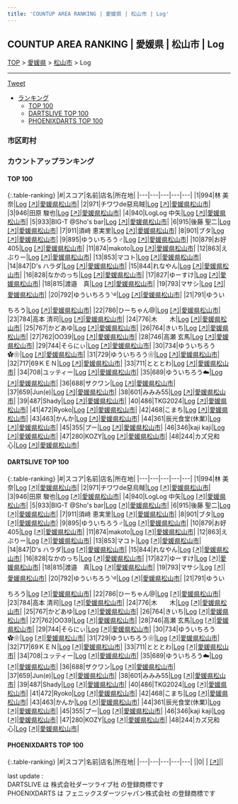 ```yaml
---
title: 'COUNTUP AREA RANKING | 愛媛県 | 松山市 | Log'
---
```

## COUNTUP AREA RANKING | 愛媛県 | 松山市 | Log

[TOP](/darts/rank/) > [愛媛県](/darts/rank/愛媛県/) > [松山市](/darts/rank/愛媛県/松山市/) > Log

___

<a href="https://twitter.com/share?ref_src=twsrc%5Etfw" data-text="COUNTUP AREA RANKING | 愛媛県松山市Log" class="twitter-share-button" data-hashtags="DARTSLIVE,PHOENIXDARTS,darts,ダーツ" data-show-count="false">Tweet</a>

* [ランキング](#カウントアップランキング)
    * [TOP 100](#top-100)
    * [DARTSLIVE TOP 100](#dartslive-top-100)
    * [PHOENIXDARTS TOP 100](#phoenixdarts-top-100)

### 市区町村

<ul>

</ul>

### カウントアップランキング

#### TOP 100



{:.table-ranking}
|#|スコア|名前|店名|所在地|
|---|---|---|---|---|
|1|994|<span class="rank-name-dl">林 美奈</span>|<a href="/darts/rank/shops/c2974b2649f978bd774c926eb736cb5a.html">Log</a> <a href="https://search.dartslive.com/jp/shop/c2974b2649f978bd774c926eb736cb5a">[↗]</a>|<a href="/darts/rank/愛媛県/松山市">愛媛県松山市</a>|
|2|971|<span class="rank-name-dl">チワワde惡烏賊</span>|<a href="/darts/rank/shops/c2974b2649f978bd774c926eb736cb5a.html">Log</a> <a href="https://search.dartslive.com/jp/shop/c2974b2649f978bd774c926eb736cb5a">[↗]</a>|<a href="/darts/rank/愛媛県/松山市">愛媛県松山市</a>|
|3|946|<span class="rank-name-dl">田原 駿也</span>|<a href="/darts/rank/shops/c2974b2649f978bd774c926eb736cb5a.html">Log</a> <a href="https://search.dartslive.com/jp/shop/c2974b2649f978bd774c926eb736cb5a">[↗]</a>|<a href="/darts/rank/愛媛県/松山市">愛媛県松山市</a>|
|4|940|<span class="rank-name-dl">LogLog 中矢</span>|<a href="/darts/rank/shops/c2974b2649f978bd774c926eb736cb5a.html">Log</a> <a href="https://search.dartslive.com/jp/shop/c2974b2649f978bd774c926eb736cb5a">[↗]</a>|<a href="/darts/rank/愛媛県/松山市">愛媛県松山市</a>|
|5|933|<span class="rank-name-dl">BIG-T @Sho&#x27;s bar</span>|<a href="/darts/rank/shops/c2974b2649f978bd774c926eb736cb5a.html">Log</a> <a href="https://search.dartslive.com/jp/shop/c2974b2649f978bd774c926eb736cb5a">[↗]</a>|<a href="/darts/rank/愛媛県/松山市">愛媛県松山市</a>|
|6|915|<span class="rank-name-dl">後藤 聖二</span>|<a href="/darts/rank/shops/c2974b2649f978bd774c926eb736cb5a.html">Log</a> <a href="https://search.dartslive.com/jp/shop/c2974b2649f978bd774c926eb736cb5a">[↗]</a>|<a href="/darts/rank/愛媛県/松山市">愛媛県松山市</a>|
|7|911|<span class="rank-name-dl">須﨑 恵実里</span>|<a href="/darts/rank/shops/c2974b2649f978bd774c926eb736cb5a.html">Log</a> <a href="https://search.dartslive.com/jp/shop/c2974b2649f978bd774c926eb736cb5a">[↗]</a>|<a href="/darts/rank/愛媛県/松山市">愛媛県松山市</a>|
|8|901|<span class="rank-name-dl">ブタ</span>|<a href="/darts/rank/shops/c2974b2649f978bd774c926eb736cb5a.html">Log</a> <a href="https://search.dartslive.com/jp/shop/c2974b2649f978bd774c926eb736cb5a">[↗]</a>|<a href="/darts/rank/愛媛県/松山市">愛媛県松山市</a>|
|9|895|<span class="rank-name-dl">ゆういちろう♂</span>|<a href="/darts/rank/shops/c2974b2649f978bd774c926eb736cb5a.html">Log</a> <a href="https://search.dartslive.com/jp/shop/c2974b2649f978bd774c926eb736cb5a">[↗]</a>|<a href="/darts/rank/愛媛県/松山市">愛媛県松山市</a>|
|10|879|<span class="rank-name-dl">お好405</span>|<a href="/darts/rank/shops/c2974b2649f978bd774c926eb736cb5a.html">Log</a> <a href="https://search.dartslive.com/jp/shop/c2974b2649f978bd774c926eb736cb5a">[↗]</a>|<a href="/darts/rank/愛媛県/松山市">愛媛県松山市</a>|
|11|874|<span class="rank-name-dl">makoto</span>|<a href="/darts/rank/shops/c2974b2649f978bd774c926eb736cb5a.html">Log</a> <a href="https://search.dartslive.com/jp/shop/c2974b2649f978bd774c926eb736cb5a">[↗]</a>|<a href="/darts/rank/愛媛県/松山市">愛媛県松山市</a>|
|12|863|<span class="rank-name-dl">えぶりー</span>|<a href="/darts/rank/shops/c2974b2649f978bd774c926eb736cb5a.html">Log</a> <a href="https://search.dartslive.com/jp/shop/c2974b2649f978bd774c926eb736cb5a">[↗]</a>|<a href="/darts/rank/愛媛県/松山市">愛媛県松山市</a>|
|13|853|<span class="rank-name-dl">マコト</span>|<a href="/darts/rank/shops/c2974b2649f978bd774c926eb736cb5a.html">Log</a> <a href="https://search.dartslive.com/jp/shop/c2974b2649f978bd774c926eb736cb5a">[↗]</a>|<a href="/darts/rank/愛媛県/松山市">愛媛県松山市</a>|
|14|847|<span class="rank-name-dl">D&#x27;s ハラダ</span>|<a href="/darts/rank/shops/c2974b2649f978bd774c926eb736cb5a.html">Log</a> <a href="https://search.dartslive.com/jp/shop/c2974b2649f978bd774c926eb736cb5a">[↗]</a>|<a href="/darts/rank/愛媛県/松山市">愛媛県松山市</a>|
|15|844|<span class="rank-name-dl">れなやん</span>|<a href="/darts/rank/shops/c2974b2649f978bd774c926eb736cb5a.html">Log</a> <a href="https://search.dartslive.com/jp/shop/c2974b2649f978bd774c926eb736cb5a">[↗]</a>|<a href="/darts/rank/愛媛県/松山市">愛媛県松山市</a>|
|16|828|<span class="rank-name-dl">なかのっち</span>|<a href="/darts/rank/shops/c2974b2649f978bd774c926eb736cb5a.html">Log</a> <a href="https://search.dartslive.com/jp/shop/c2974b2649f978bd774c926eb736cb5a">[↗]</a>|<a href="/darts/rank/愛媛県/松山市">愛媛県松山市</a>|
|17|827|<span class="rank-name-dl">ゆーすけ</span>|<a href="/darts/rank/shops/c2974b2649f978bd774c926eb736cb5a.html">Log</a> <a href="https://search.dartslive.com/jp/shop/c2974b2649f978bd774c926eb736cb5a">[↗]</a>|<a href="/darts/rank/愛媛県/松山市">愛媛県松山市</a>|
|18|815|<span class="rank-name-dl">渡邉　真</span>|<a href="/darts/rank/shops/c2974b2649f978bd774c926eb736cb5a.html">Log</a> <a href="https://search.dartslive.com/jp/shop/c2974b2649f978bd774c926eb736cb5a">[↗]</a>|<a href="/darts/rank/愛媛県/松山市">愛媛県松山市</a>|
|19|793|<span class="rank-name-dl">マサシ</span>|<a href="/darts/rank/shops/c2974b2649f978bd774c926eb736cb5a.html">Log</a> <a href="https://search.dartslive.com/jp/shop/c2974b2649f978bd774c926eb736cb5a">[↗]</a>|<a href="/darts/rank/愛媛県/松山市">愛媛県松山市</a>|
|20|792|<span class="rank-name-dl">ゆういちろう࿓</span>|<a href="/darts/rank/shops/c2974b2649f978bd774c926eb736cb5a.html">Log</a> <a href="https://search.dartslive.com/jp/shop/c2974b2649f978bd774c926eb736cb5a">[↗]</a>|<a href="/darts/rank/愛媛県/松山市">愛媛県松山市</a>|
|21|791|<span class="rank-name-dl">ゆういちろう</span>|<a href="/darts/rank/shops/c2974b2649f978bd774c926eb736cb5a.html">Log</a> <a href="https://search.dartslive.com/jp/shop/c2974b2649f978bd774c926eb736cb5a">[↗]</a>|<a href="/darts/rank/愛媛県/松山市">愛媛県松山市</a>|
|22|786|<span class="rank-name-dl">ひーちゃん@</span>|<a href="/darts/rank/shops/c2974b2649f978bd774c926eb736cb5a.html">Log</a> <a href="https://search.dartslive.com/jp/shop/c2974b2649f978bd774c926eb736cb5a">[↗]</a>|<a href="/darts/rank/愛媛県/松山市">愛媛県松山市</a>|
|23|784|<span class="rank-name-dl">高本 清司</span>|<a href="/darts/rank/shops/c2974b2649f978bd774c926eb736cb5a.html">Log</a> <a href="https://search.dartslive.com/jp/shop/c2974b2649f978bd774c926eb736cb5a">[↗]</a>|<a href="/darts/rank/愛媛県/松山市">愛媛県松山市</a>|
|24|776|<span class="rank-name-dl">木　　木</span>|<a href="/darts/rank/shops/c2974b2649f978bd774c926eb736cb5a.html">Log</a> <a href="https://search.dartslive.com/jp/shop/c2974b2649f978bd774c926eb736cb5a">[↗]</a>|<a href="/darts/rank/愛媛県/松山市">愛媛県松山市</a>|
|25|767|<span class="rank-name-dl">かどあゆ</span>|<a href="/darts/rank/shops/c2974b2649f978bd774c926eb736cb5a.html">Log</a> <a href="https://search.dartslive.com/jp/shop/c2974b2649f978bd774c926eb736cb5a">[↗]</a>|<a href="/darts/rank/愛媛県/松山市">愛媛県松山市</a>|
|26|764|<span class="rank-name-dl">きいち</span>|<a href="/darts/rank/shops/c2974b2649f978bd774c926eb736cb5a.html">Log</a> <a href="https://search.dartslive.com/jp/shop/c2974b2649f978bd774c926eb736cb5a">[↗]</a>|<a href="/darts/rank/愛媛県/松山市">愛媛県松山市</a>|
|27|762|<span class="rank-name-dl">OO39</span>|<a href="/darts/rank/shops/c2974b2649f978bd774c926eb736cb5a.html">Log</a> <a href="https://search.dartslive.com/jp/shop/c2974b2649f978bd774c926eb736cb5a">[↗]</a>|<a href="/darts/rank/愛媛県/松山市">愛媛県松山市</a>|
|28|746|<span class="rank-name-dl">高瀬 玄馬</span>|<a href="/darts/rank/shops/c2974b2649f978bd774c926eb736cb5a.html">Log</a> <a href="https://search.dartslive.com/jp/shop/c2974b2649f978bd774c926eb736cb5a">[↗]</a>|<a href="/darts/rank/愛媛県/松山市">愛媛県松山市</a>|
|29|744|<span class="rank-name-dl">そらにぃ</span>|<a href="/darts/rank/shops/c2974b2649f978bd774c926eb736cb5a.html">Log</a> <a href="https://search.dartslive.com/jp/shop/c2974b2649f978bd774c926eb736cb5a">[↗]</a>|<a href="/darts/rank/愛媛県/松山市">愛媛県松山市</a>|
|30|734|<span class="rank-name-dl">ゆういちろう✿❀</span>|<a href="/darts/rank/shops/c2974b2649f978bd774c926eb736cb5a.html">Log</a> <a href="https://search.dartslive.com/jp/shop/c2974b2649f978bd774c926eb736cb5a">[↗]</a>|<a href="/darts/rank/愛媛県/松山市">愛媛県松山市</a>|
|31|729|<span class="rank-name-dl">ゆういちろう❀</span>|<a href="/darts/rank/shops/c2974b2649f978bd774c926eb736cb5a.html">Log</a> <a href="https://search.dartslive.com/jp/shop/c2974b2649f978bd774c926eb736cb5a">[↗]</a>|<a href="/darts/rank/愛媛県/松山市">愛媛県松山市</a>|
|32|717|<span class="rank-name-dl">69ＫＥＮ</span>|<a href="/darts/rank/shops/c2974b2649f978bd774c926eb736cb5a.html">Log</a> <a href="https://search.dartslive.com/jp/shop/c2974b2649f978bd774c926eb736cb5a">[↗]</a>|<a href="/darts/rank/愛媛県/松山市">愛媛県松山市</a>|
|33|711|<span class="rank-name-dl">とととわ</span>|<a href="/darts/rank/shops/c2974b2649f978bd774c926eb736cb5a.html">Log</a> <a href="https://search.dartslive.com/jp/shop/c2974b2649f978bd774c926eb736cb5a">[↗]</a>|<a href="/darts/rank/愛媛県/松山市">愛媛県松山市</a>|
|34|708|<span class="rank-name-dl">ユッティー</span>|<a href="/darts/rank/shops/c2974b2649f978bd774c926eb736cb5a.html">Log</a> <a href="https://search.dartslive.com/jp/shop/c2974b2649f978bd774c926eb736cb5a">[↗]</a>|<a href="/darts/rank/愛媛県/松山市">愛媛県松山市</a>|
|35|689|<span class="rank-name-dl">ゆういちろう☁️</span>|<a href="/darts/rank/shops/c2974b2649f978bd774c926eb736cb5a.html">Log</a> <a href="https://search.dartslive.com/jp/shop/c2974b2649f978bd774c926eb736cb5a">[↗]</a>|<a href="/darts/rank/愛媛県/松山市">愛媛県松山市</a>|
|36|688|<span class="rank-name-dl">ザクワン</span>|<a href="/darts/rank/shops/c2974b2649f978bd774c926eb736cb5a.html">Log</a> <a href="https://search.dartslive.com/jp/shop/c2974b2649f978bd774c926eb736cb5a">[↗]</a>|<a href="/darts/rank/愛媛県/松山市">愛媛県松山市</a>|
|37|659|<span class="rank-name-dl">Jun(e)</span>|<a href="/darts/rank/shops/c2974b2649f978bd774c926eb736cb5a.html">Log</a> <a href="https://search.dartslive.com/jp/shop/c2974b2649f978bd774c926eb736cb5a">[↗]</a>|<a href="/darts/rank/愛媛県/松山市">愛媛県松山市</a>|
|38|601|<span class="rank-name-dl">みみみ55</span>|<a href="/darts/rank/shops/c2974b2649f978bd774c926eb736cb5a.html">Log</a> <a href="https://search.dartslive.com/jp/shop/c2974b2649f978bd774c926eb736cb5a">[↗]</a>|<a href="/darts/rank/愛媛県/松山市">愛媛県松山市</a>|
|39|487|<span class="rank-name-dl">Shady</span>|<a href="/darts/rank/shops/c2974b2649f978bd774c926eb736cb5a.html">Log</a> <a href="https://search.dartslive.com/jp/shop/c2974b2649f978bd774c926eb736cb5a">[↗]</a>|<a href="/darts/rank/愛媛県/松山市">愛媛県松山市</a>|
|40|486|<span class="rank-name-dl">TKG2024</span>|<a href="/darts/rank/shops/c2974b2649f978bd774c926eb736cb5a.html">Log</a> <a href="https://search.dartslive.com/jp/shop/c2974b2649f978bd774c926eb736cb5a">[↗]</a>|<a href="/darts/rank/愛媛県/松山市">愛媛県松山市</a>|
|41|472|<span class="rank-name-dl">Ryoko</span>|<a href="/darts/rank/shops/c2974b2649f978bd774c926eb736cb5a.html">Log</a> <a href="https://search.dartslive.com/jp/shop/c2974b2649f978bd774c926eb736cb5a">[↗]</a>|<a href="/darts/rank/愛媛県/松山市">愛媛県松山市</a>|
|42|468|<span class="rank-name-dl">こまち</span>|<a href="/darts/rank/shops/c2974b2649f978bd774c926eb736cb5a.html">Log</a> <a href="https://search.dartslive.com/jp/shop/c2974b2649f978bd774c926eb736cb5a">[↗]</a>|<a href="/darts/rank/愛媛県/松山市">愛媛県松山市</a>|
|43|463|<span class="rank-name-dl">かんか</span>|<a href="/darts/rank/shops/c2974b2649f978bd774c926eb736cb5a.html">Log</a> <a href="https://search.dartslive.com/jp/shop/c2974b2649f978bd774c926eb736cb5a">[↗]</a>|<a href="/darts/rank/愛媛県/松山市">愛媛県松山市</a>|
|44|361|<span class="rank-name-dl">辰光食堂(休業)</span>|<a href="/darts/rank/shops/c2974b2649f978bd774c926eb736cb5a.html">Log</a> <a href="https://search.dartslive.com/jp/shop/c2974b2649f978bd774c926eb736cb5a">[↗]</a>|<a href="/darts/rank/愛媛県/松山市">愛媛県松山市</a>|
|45|355|<span class="rank-name-dl">プー</span>|<a href="/darts/rank/shops/c2974b2649f978bd774c926eb736cb5a.html">Log</a> <a href="https://search.dartslive.com/jp/shop/c2974b2649f978bd774c926eb736cb5a">[↗]</a>|<a href="/darts/rank/愛媛県/松山市">愛媛県松山市</a>|
|46|346|<span class="rank-name-dl">kaji kaji</span>|<a href="/darts/rank/shops/c2974b2649f978bd774c926eb736cb5a.html">Log</a> <a href="https://search.dartslive.com/jp/shop/c2974b2649f978bd774c926eb736cb5a">[↗]</a>|<a href="/darts/rank/愛媛県/松山市">愛媛県松山市</a>|
|47|280|<span class="rank-name-dl">KOZY</span>|<a href="/darts/rank/shops/c2974b2649f978bd774c926eb736cb5a.html">Log</a> <a href="https://search.dartslive.com/jp/shop/c2974b2649f978bd774c926eb736cb5a">[↗]</a>|<a href="/darts/rank/愛媛県/松山市">愛媛県松山市</a>|
|48|244|<span class="rank-name-dl">カズ兄和心</span>|<a href="/darts/rank/shops/c2974b2649f978bd774c926eb736cb5a.html">Log</a> <a href="https://search.dartslive.com/jp/shop/c2974b2649f978bd774c926eb736cb5a">[↗]</a>|<a href="/darts/rank/愛媛県/松山市">愛媛県松山市</a>|


#### DARTSLIVE TOP 100



{:.table-ranking}
|#|スコア|名前|店名|所在地|
|---|---|---|---|---|
|1|994|<span class="rank-name-dl">林 美奈</span>|<a href="/darts/rank/shops/c2974b2649f978bd774c926eb736cb5a.html">Log</a> <a href="https://search.dartslive.com/jp/shop/c2974b2649f978bd774c926eb736cb5a">[↗]</a>|<a href="/darts/rank/愛媛県/松山市">愛媛県松山市</a>|
|2|971|<span class="rank-name-dl">チワワde惡烏賊</span>|<a href="/darts/rank/shops/c2974b2649f978bd774c926eb736cb5a.html">Log</a> <a href="https://search.dartslive.com/jp/shop/c2974b2649f978bd774c926eb736cb5a">[↗]</a>|<a href="/darts/rank/愛媛県/松山市">愛媛県松山市</a>|
|3|946|<span class="rank-name-dl">田原 駿也</span>|<a href="/darts/rank/shops/c2974b2649f978bd774c926eb736cb5a.html">Log</a> <a href="https://search.dartslive.com/jp/shop/c2974b2649f978bd774c926eb736cb5a">[↗]</a>|<a href="/darts/rank/愛媛県/松山市">愛媛県松山市</a>|
|4|940|<span class="rank-name-dl">LogLog 中矢</span>|<a href="/darts/rank/shops/c2974b2649f978bd774c926eb736cb5a.html">Log</a> <a href="https://search.dartslive.com/jp/shop/c2974b2649f978bd774c926eb736cb5a">[↗]</a>|<a href="/darts/rank/愛媛県/松山市">愛媛県松山市</a>|
|5|933|<span class="rank-name-dl">BIG-T @Sho&#x27;s bar</span>|<a href="/darts/rank/shops/c2974b2649f978bd774c926eb736cb5a.html">Log</a> <a href="https://search.dartslive.com/jp/shop/c2974b2649f978bd774c926eb736cb5a">[↗]</a>|<a href="/darts/rank/愛媛県/松山市">愛媛県松山市</a>|
|6|915|<span class="rank-name-dl">後藤 聖二</span>|<a href="/darts/rank/shops/c2974b2649f978bd774c926eb736cb5a.html">Log</a> <a href="https://search.dartslive.com/jp/shop/c2974b2649f978bd774c926eb736cb5a">[↗]</a>|<a href="/darts/rank/愛媛県/松山市">愛媛県松山市</a>|
|7|911|<span class="rank-name-dl">須﨑 恵実里</span>|<a href="/darts/rank/shops/c2974b2649f978bd774c926eb736cb5a.html">Log</a> <a href="https://search.dartslive.com/jp/shop/c2974b2649f978bd774c926eb736cb5a">[↗]</a>|<a href="/darts/rank/愛媛県/松山市">愛媛県松山市</a>|
|8|901|<span class="rank-name-dl">ブタ</span>|<a href="/darts/rank/shops/c2974b2649f978bd774c926eb736cb5a.html">Log</a> <a href="https://search.dartslive.com/jp/shop/c2974b2649f978bd774c926eb736cb5a">[↗]</a>|<a href="/darts/rank/愛媛県/松山市">愛媛県松山市</a>|
|9|895|<span class="rank-name-dl">ゆういちろう♂</span>|<a href="/darts/rank/shops/c2974b2649f978bd774c926eb736cb5a.html">Log</a> <a href="https://search.dartslive.com/jp/shop/c2974b2649f978bd774c926eb736cb5a">[↗]</a>|<a href="/darts/rank/愛媛県/松山市">愛媛県松山市</a>|
|10|879|<span class="rank-name-dl">お好405</span>|<a href="/darts/rank/shops/c2974b2649f978bd774c926eb736cb5a.html">Log</a> <a href="https://search.dartslive.com/jp/shop/c2974b2649f978bd774c926eb736cb5a">[↗]</a>|<a href="/darts/rank/愛媛県/松山市">愛媛県松山市</a>|
|11|874|<span class="rank-name-dl">makoto</span>|<a href="/darts/rank/shops/c2974b2649f978bd774c926eb736cb5a.html">Log</a> <a href="https://search.dartslive.com/jp/shop/c2974b2649f978bd774c926eb736cb5a">[↗]</a>|<a href="/darts/rank/愛媛県/松山市">愛媛県松山市</a>|
|12|863|<span class="rank-name-dl">えぶりー</span>|<a href="/darts/rank/shops/c2974b2649f978bd774c926eb736cb5a.html">Log</a> <a href="https://search.dartslive.com/jp/shop/c2974b2649f978bd774c926eb736cb5a">[↗]</a>|<a href="/darts/rank/愛媛県/松山市">愛媛県松山市</a>|
|13|853|<span class="rank-name-dl">マコト</span>|<a href="/darts/rank/shops/c2974b2649f978bd774c926eb736cb5a.html">Log</a> <a href="https://search.dartslive.com/jp/shop/c2974b2649f978bd774c926eb736cb5a">[↗]</a>|<a href="/darts/rank/愛媛県/松山市">愛媛県松山市</a>|
|14|847|<span class="rank-name-dl">D&#x27;s ハラダ</span>|<a href="/darts/rank/shops/c2974b2649f978bd774c926eb736cb5a.html">Log</a> <a href="https://search.dartslive.com/jp/shop/c2974b2649f978bd774c926eb736cb5a">[↗]</a>|<a href="/darts/rank/愛媛県/松山市">愛媛県松山市</a>|
|15|844|<span class="rank-name-dl">れなやん</span>|<a href="/darts/rank/shops/c2974b2649f978bd774c926eb736cb5a.html">Log</a> <a href="https://search.dartslive.com/jp/shop/c2974b2649f978bd774c926eb736cb5a">[↗]</a>|<a href="/darts/rank/愛媛県/松山市">愛媛県松山市</a>|
|16|828|<span class="rank-name-dl">なかのっち</span>|<a href="/darts/rank/shops/c2974b2649f978bd774c926eb736cb5a.html">Log</a> <a href="https://search.dartslive.com/jp/shop/c2974b2649f978bd774c926eb736cb5a">[↗]</a>|<a href="/darts/rank/愛媛県/松山市">愛媛県松山市</a>|
|17|827|<span class="rank-name-dl">ゆーすけ</span>|<a href="/darts/rank/shops/c2974b2649f978bd774c926eb736cb5a.html">Log</a> <a href="https://search.dartslive.com/jp/shop/c2974b2649f978bd774c926eb736cb5a">[↗]</a>|<a href="/darts/rank/愛媛県/松山市">愛媛県松山市</a>|
|18|815|<span class="rank-name-dl">渡邉　真</span>|<a href="/darts/rank/shops/c2974b2649f978bd774c926eb736cb5a.html">Log</a> <a href="https://search.dartslive.com/jp/shop/c2974b2649f978bd774c926eb736cb5a">[↗]</a>|<a href="/darts/rank/愛媛県/松山市">愛媛県松山市</a>|
|19|793|<span class="rank-name-dl">マサシ</span>|<a href="/darts/rank/shops/c2974b2649f978bd774c926eb736cb5a.html">Log</a> <a href="https://search.dartslive.com/jp/shop/c2974b2649f978bd774c926eb736cb5a">[↗]</a>|<a href="/darts/rank/愛媛県/松山市">愛媛県松山市</a>|
|20|792|<span class="rank-name-dl">ゆういちろう࿓</span>|<a href="/darts/rank/shops/c2974b2649f978bd774c926eb736cb5a.html">Log</a> <a href="https://search.dartslive.com/jp/shop/c2974b2649f978bd774c926eb736cb5a">[↗]</a>|<a href="/darts/rank/愛媛県/松山市">愛媛県松山市</a>|
|21|791|<span class="rank-name-dl">ゆういちろう</span>|<a href="/darts/rank/shops/c2974b2649f978bd774c926eb736cb5a.html">Log</a> <a href="https://search.dartslive.com/jp/shop/c2974b2649f978bd774c926eb736cb5a">[↗]</a>|<a href="/darts/rank/愛媛県/松山市">愛媛県松山市</a>|
|22|786|<span class="rank-name-dl">ひーちゃん@</span>|<a href="/darts/rank/shops/c2974b2649f978bd774c926eb736cb5a.html">Log</a> <a href="https://search.dartslive.com/jp/shop/c2974b2649f978bd774c926eb736cb5a">[↗]</a>|<a href="/darts/rank/愛媛県/松山市">愛媛県松山市</a>|
|23|784|<span class="rank-name-dl">高本 清司</span>|<a href="/darts/rank/shops/c2974b2649f978bd774c926eb736cb5a.html">Log</a> <a href="https://search.dartslive.com/jp/shop/c2974b2649f978bd774c926eb736cb5a">[↗]</a>|<a href="/darts/rank/愛媛県/松山市">愛媛県松山市</a>|
|24|776|<span class="rank-name-dl">木　　木</span>|<a href="/darts/rank/shops/c2974b2649f978bd774c926eb736cb5a.html">Log</a> <a href="https://search.dartslive.com/jp/shop/c2974b2649f978bd774c926eb736cb5a">[↗]</a>|<a href="/darts/rank/愛媛県/松山市">愛媛県松山市</a>|
|25|767|<span class="rank-name-dl">かどあゆ</span>|<a href="/darts/rank/shops/c2974b2649f978bd774c926eb736cb5a.html">Log</a> <a href="https://search.dartslive.com/jp/shop/c2974b2649f978bd774c926eb736cb5a">[↗]</a>|<a href="/darts/rank/愛媛県/松山市">愛媛県松山市</a>|
|26|764|<span class="rank-name-dl">きいち</span>|<a href="/darts/rank/shops/c2974b2649f978bd774c926eb736cb5a.html">Log</a> <a href="https://search.dartslive.com/jp/shop/c2974b2649f978bd774c926eb736cb5a">[↗]</a>|<a href="/darts/rank/愛媛県/松山市">愛媛県松山市</a>|
|27|762|<span class="rank-name-dl">OO39</span>|<a href="/darts/rank/shops/c2974b2649f978bd774c926eb736cb5a.html">Log</a> <a href="https://search.dartslive.com/jp/shop/c2974b2649f978bd774c926eb736cb5a">[↗]</a>|<a href="/darts/rank/愛媛県/松山市">愛媛県松山市</a>|
|28|746|<span class="rank-name-dl">高瀬 玄馬</span>|<a href="/darts/rank/shops/c2974b2649f978bd774c926eb736cb5a.html">Log</a> <a href="https://search.dartslive.com/jp/shop/c2974b2649f978bd774c926eb736cb5a">[↗]</a>|<a href="/darts/rank/愛媛県/松山市">愛媛県松山市</a>|
|29|744|<span class="rank-name-dl">そらにぃ</span>|<a href="/darts/rank/shops/c2974b2649f978bd774c926eb736cb5a.html">Log</a> <a href="https://search.dartslive.com/jp/shop/c2974b2649f978bd774c926eb736cb5a">[↗]</a>|<a href="/darts/rank/愛媛県/松山市">愛媛県松山市</a>|
|30|734|<span class="rank-name-dl">ゆういちろう✿❀</span>|<a href="/darts/rank/shops/c2974b2649f978bd774c926eb736cb5a.html">Log</a> <a href="https://search.dartslive.com/jp/shop/c2974b2649f978bd774c926eb736cb5a">[↗]</a>|<a href="/darts/rank/愛媛県/松山市">愛媛県松山市</a>|
|31|729|<span class="rank-name-dl">ゆういちろう❀</span>|<a href="/darts/rank/shops/c2974b2649f978bd774c926eb736cb5a.html">Log</a> <a href="https://search.dartslive.com/jp/shop/c2974b2649f978bd774c926eb736cb5a">[↗]</a>|<a href="/darts/rank/愛媛県/松山市">愛媛県松山市</a>|
|32|717|<span class="rank-name-dl">69ＫＥＮ</span>|<a href="/darts/rank/shops/c2974b2649f978bd774c926eb736cb5a.html">Log</a> <a href="https://search.dartslive.com/jp/shop/c2974b2649f978bd774c926eb736cb5a">[↗]</a>|<a href="/darts/rank/愛媛県/松山市">愛媛県松山市</a>|
|33|711|<span class="rank-name-dl">とととわ</span>|<a href="/darts/rank/shops/c2974b2649f978bd774c926eb736cb5a.html">Log</a> <a href="https://search.dartslive.com/jp/shop/c2974b2649f978bd774c926eb736cb5a">[↗]</a>|<a href="/darts/rank/愛媛県/松山市">愛媛県松山市</a>|
|34|708|<span class="rank-name-dl">ユッティー</span>|<a href="/darts/rank/shops/c2974b2649f978bd774c926eb736cb5a.html">Log</a> <a href="https://search.dartslive.com/jp/shop/c2974b2649f978bd774c926eb736cb5a">[↗]</a>|<a href="/darts/rank/愛媛県/松山市">愛媛県松山市</a>|
|35|689|<span class="rank-name-dl">ゆういちろう☁️</span>|<a href="/darts/rank/shops/c2974b2649f978bd774c926eb736cb5a.html">Log</a> <a href="https://search.dartslive.com/jp/shop/c2974b2649f978bd774c926eb736cb5a">[↗]</a>|<a href="/darts/rank/愛媛県/松山市">愛媛県松山市</a>|
|36|688|<span class="rank-name-dl">ザクワン</span>|<a href="/darts/rank/shops/c2974b2649f978bd774c926eb736cb5a.html">Log</a> <a href="https://search.dartslive.com/jp/shop/c2974b2649f978bd774c926eb736cb5a">[↗]</a>|<a href="/darts/rank/愛媛県/松山市">愛媛県松山市</a>|
|37|659|<span class="rank-name-dl">Jun(e)</span>|<a href="/darts/rank/shops/c2974b2649f978bd774c926eb736cb5a.html">Log</a> <a href="https://search.dartslive.com/jp/shop/c2974b2649f978bd774c926eb736cb5a">[↗]</a>|<a href="/darts/rank/愛媛県/松山市">愛媛県松山市</a>|
|38|601|<span class="rank-name-dl">みみみ55</span>|<a href="/darts/rank/shops/c2974b2649f978bd774c926eb736cb5a.html">Log</a> <a href="https://search.dartslive.com/jp/shop/c2974b2649f978bd774c926eb736cb5a">[↗]</a>|<a href="/darts/rank/愛媛県/松山市">愛媛県松山市</a>|
|39|487|<span class="rank-name-dl">Shady</span>|<a href="/darts/rank/shops/c2974b2649f978bd774c926eb736cb5a.html">Log</a> <a href="https://search.dartslive.com/jp/shop/c2974b2649f978bd774c926eb736cb5a">[↗]</a>|<a href="/darts/rank/愛媛県/松山市">愛媛県松山市</a>|
|40|486|<span class="rank-name-dl">TKG2024</span>|<a href="/darts/rank/shops/c2974b2649f978bd774c926eb736cb5a.html">Log</a> <a href="https://search.dartslive.com/jp/shop/c2974b2649f978bd774c926eb736cb5a">[↗]</a>|<a href="/darts/rank/愛媛県/松山市">愛媛県松山市</a>|
|41|472|<span class="rank-name-dl">Ryoko</span>|<a href="/darts/rank/shops/c2974b2649f978bd774c926eb736cb5a.html">Log</a> <a href="https://search.dartslive.com/jp/shop/c2974b2649f978bd774c926eb736cb5a">[↗]</a>|<a href="/darts/rank/愛媛県/松山市">愛媛県松山市</a>|
|42|468|<span class="rank-name-dl">こまち</span>|<a href="/darts/rank/shops/c2974b2649f978bd774c926eb736cb5a.html">Log</a> <a href="https://search.dartslive.com/jp/shop/c2974b2649f978bd774c926eb736cb5a">[↗]</a>|<a href="/darts/rank/愛媛県/松山市">愛媛県松山市</a>|
|43|463|<span class="rank-name-dl">かんか</span>|<a href="/darts/rank/shops/c2974b2649f978bd774c926eb736cb5a.html">Log</a> <a href="https://search.dartslive.com/jp/shop/c2974b2649f978bd774c926eb736cb5a">[↗]</a>|<a href="/darts/rank/愛媛県/松山市">愛媛県松山市</a>|
|44|361|<span class="rank-name-dl">辰光食堂(休業)</span>|<a href="/darts/rank/shops/c2974b2649f978bd774c926eb736cb5a.html">Log</a> <a href="https://search.dartslive.com/jp/shop/c2974b2649f978bd774c926eb736cb5a">[↗]</a>|<a href="/darts/rank/愛媛県/松山市">愛媛県松山市</a>|
|45|355|<span class="rank-name-dl">プー</span>|<a href="/darts/rank/shops/c2974b2649f978bd774c926eb736cb5a.html">Log</a> <a href="https://search.dartslive.com/jp/shop/c2974b2649f978bd774c926eb736cb5a">[↗]</a>|<a href="/darts/rank/愛媛県/松山市">愛媛県松山市</a>|
|46|346|<span class="rank-name-dl">kaji kaji</span>|<a href="/darts/rank/shops/c2974b2649f978bd774c926eb736cb5a.html">Log</a> <a href="https://search.dartslive.com/jp/shop/c2974b2649f978bd774c926eb736cb5a">[↗]</a>|<a href="/darts/rank/愛媛県/松山市">愛媛県松山市</a>|
|47|280|<span class="rank-name-dl">KOZY</span>|<a href="/darts/rank/shops/c2974b2649f978bd774c926eb736cb5a.html">Log</a> <a href="https://search.dartslive.com/jp/shop/c2974b2649f978bd774c926eb736cb5a">[↗]</a>|<a href="/darts/rank/愛媛県/松山市">愛媛県松山市</a>|
|48|244|<span class="rank-name-dl">カズ兄和心</span>|<a href="/darts/rank/shops/c2974b2649f978bd774c926eb736cb5a.html">Log</a> <a href="https://search.dartslive.com/jp/shop/c2974b2649f978bd774c926eb736cb5a">[↗]</a>|<a href="/darts/rank/愛媛県/松山市">愛媛県松山市</a>|


#### PHOENIXDARTS TOP 100



{:.table-ranking}
|#|スコア|名前|店名|所在地|
|---|---|---|---|---|
||0|<span class="rank-name-dl"> </span>|<a href="/darts/rank/shops/.html"></a> <a href="">[↗]</a>|<a href="/darts/rank//"></a>|


<div class="footer border-top border-gray-light mt-5 pt-3 text-right text-gray">
    last update : <span style="font-weight: italic" id="foot_last_modified"></span><br />
    DARTSLIVE は 株式会社ダーツライブ社 の登録商標です<br />
    PHOENIXDARTS は フェニックスダーツジャパン株式会社 の登録商標です<br />
</div>

<script src="https://cdnjs.cloudflare.com/ajax/libs/jquery.tablesorter/2.31.3/js/jquery.tablesorter.min.js" integrity="sha512-qzgd5cYSZcosqpzpn7zF2ZId8f/8CHmFKZ8j7mU4OUXTNRd5g+ZHBPsgKEwoqxCtdQvExE5LprwwPAgoicguNg==" crossorigin="anonymous" referrerpolicy="no-referrer"></script>
<link rel="stylesheet" href="https://cdnjs.cloudflare.com/ajax/libs/jquery.tablesorter/2.31.3/css/theme.default.min.css" integrity="sha512-wghhOJkjQX0Lh3NSWvNKeZ0ZpNn+SPVXX1Qyc9OCaogADktxrBiBdKGDoqVUOyhStvMBmJQ8ZdMHiR3wuEq8+w==" crossorigin="anonymous" referrerpolicy="no-referrer" />
<script>
$(function() {
    $(".table-ranking").tablesorter({sortList:[[0, 0]]});
    $("#foot_last_modified").text(formatDate(new Date(document.lastModified), 'yyyy-MM-dd HH:mm:ss'));
});
</script>

<script async src="https://platform.twitter.com/widgets.js" charset="utf-8"></script>